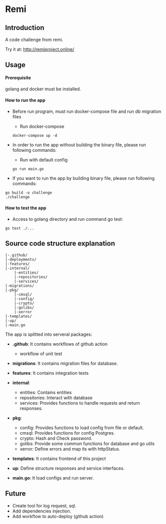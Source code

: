 # Remi

## Introduction

A code challenge from remi.

Try it at: http://remiproject.online/

## Usage

#### Prerequisite

golang and docker must be installed.

#### How to run the app
- Before run program, must run docker-compose file and run db migration files
    - Run docker-compose
  ```
  docker-compose up -d
  ```

- In order to run the app without building the binary file, please run following commands:

    - Run with default config
  ```
  go run main.go
  ```

- If you want to run the app by building binary file, please run following commands:

```
go build -o challenge
./challenge
```

#### How to test the app

- Access to golang directory and run command go test:

```
go test ./...
```

## Source code structure explanation

```
|-.github/ 
|-deployments/
|-features/
|-internal/
    |-entities/
    |-repositories/
    |-services/
|-migrations/
|-pkg/
    |-cmsql/
    |-config/
    |-crypto/
    |-golibs/
    |-xerror
|-templates/
|-up/
|-main.go 
```

The app is splitted into serveral packages:

- **.github**: It contains workflows of github action
    - workflow of unit test

- **migrations**: It contains migration files for database.

- **features**: It contains integration tests

- **internal**:
    - entities: Contains entities 
    - repositories: Interact with database
    - services: Provides functions to handle requests and return responses.

- **pkg**:
    - config: Provides functions to load config from file or default.
    - cmsql: Provides functions for config Postgres.
    - crypto: Hash and Check password.
    - golibs: Provide some common functions for database and go utils
    - xerror: Define errors and map its with httpStatus.

- **templates**: It contains frontend of this project

- **up**: Define structure responses and service interfaces.

- **main.go**: It load configs and run server.

## Future

- Create tool for log request, sql.
- Add dependencies injection.
- Add workflow to auto-deploy (github action)